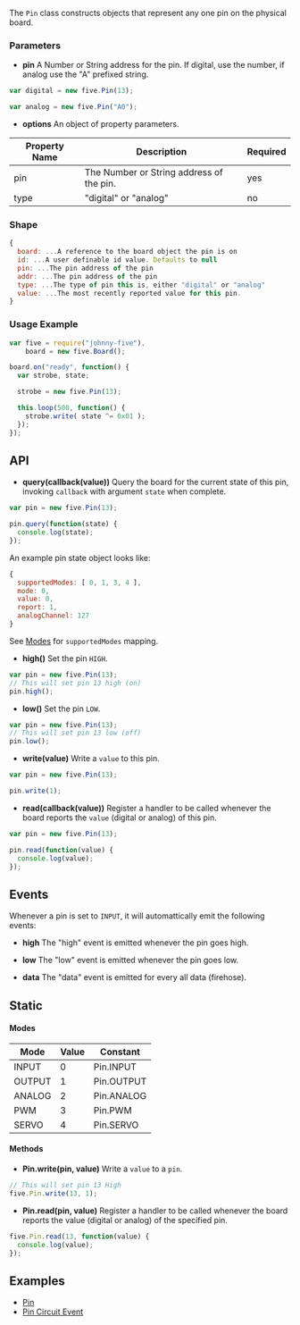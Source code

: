 The `Pin` class constructs objects that represent any one pin on the physical board.


### Parameters

- **pin** A Number or String address for the pin. If digital, use the number, if analog use the "A" prefixed string.
```js
var digital = new five.Pin(13);

var analog = new five.Pin("A0");
```

- **options** An object of property parameters.
<table>
  <thead>
    <tr>
      <th>Property Name</th>
      <th>Description</th>
      <th>Required</th>
    </tr>
  </thead>
  <tbody>
    <tr>
      <td>pin</td>
      <td>The Number or String address of the pin.</td>
      <td>yes</td>
    </tr>
    <tr>
      <td>type</td>
      <td>"digital" or "analog"</td>
      <td>no</td>
    </tr>

  </tbody>
</table>

### Shape

```js
{ 
  board: ...A reference to the board object the pin is on
  id: ...A user definable id value. Defaults to null
  pin: ...The pin address of the pin
  addr: ...The pin address of the pin
  type: ...The type of pin this is, either "digital" or "analog"
  value: ...The most recently reported value for this pin.
}
```

### Usage Example

```js
var five = require("johnny-five"),
    board = new five.Board();

board.on("ready", function() {
  var strobe, state;

  strobe = new five.Pin(13);

  this.loop(500, function() {
    strobe.write( state ^= 0x01 );
  });
});
```


## API

- **query(callback(value))** Query the board for the current state of this pin, invoking `callback` with argument `state` when complete.
```js
var pin = new five.Pin(13);

pin.query(function(state) {
  console.log(state);
});
```
An example pin state object looks like: 
```js
{ 
  supportedModes: [ 0, 1, 3, 4 ],
  mode: 0,
  value: 0,
  report: 1,
  analogChannel: 127 
}
```
See [Modes](https://github.com/rwldrn/johnny-five/wiki/_preview#modes) for `supportedModes` mapping.

- **high()** Set the pin `HIGH`.
```js
var pin = new five.Pin(13);
// This will set pin 13 high (on)
pin.high();
```

- **low()** Set the pin `LOW`.
```js
var pin = new five.Pin(13);
// This will set pin 13 low (off)
pin.low();
```

- **write(value)** Write a `value` to this pin.
```js
var pin = new five.Pin(13);

pin.write(1);
```

- **read(callback(value))** Register a handler to be called whenever the board reports the `value` (digital or analog) of this pin. 
```js
var pin = new five.Pin(13);

pin.read(function(value) {
  console.log(value);
});
```

## Events

Whenever a pin is set to `INPUT`, it will automattically emit the following events: 

- **high** The "high" event is emitted whenever the pin goes high.

- **low** The "low" event is emitted whenever the pin goes low.

- **data** The "data" event is emitted for every all data (firehose).




## Static

#### Modes
<table>
  <thead>
    <tr>
      <th>Mode</th>
      <th>Value</th>
      <th>Constant</th>
    </tr>
  </thead>
  <tbody>
    <tr>
      <td>INPUT</td>
      <td>0</td>
      <td>Pin.INPUT</td>
    </tr>
    <tr>
      <td>OUTPUT</td>
      <td>1</td>
      <td>Pin.OUTPUT</td>
    </tr>
    <tr>
      <td>ANALOG</td>
      <td>2</td>
      <td>Pin.ANALOG</td>
    </tr>
    <tr>
      <td>PWM</td>
      <td>3</td>
      <td>Pin.PWM</td>
    </tr>
    <tr>
      <td>SERVO</td>
      <td>4</td>
      <td>Pin.SERVO</td>
    </tr>
  </tbody>
</table>

#### Methods

- **Pin.write(pin, value)** Write a `value` to a `pin`.
```js
// This will set pin 13 High
five.Pin.write(13, 1);
```

- **Pin.read(pin, value)** Register a handler to be called whenever the board reports the value (digital or analog) of the specified pin. 
```js
five.Pin.read(13, function(value) {
  console.log(value);
});
```

## Examples
- [Pin](https://github.com/rwldrn/johnny-five/blob/master/docs/pin.md)
- [Pin Circuit Event](https://github.com/rwldrn/johnny-five/blob/master/docs/pin-circuit-event.md)